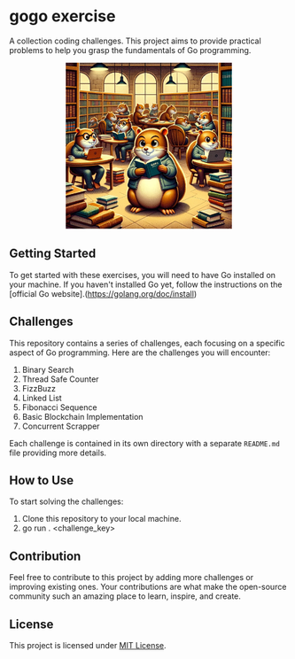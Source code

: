 # gogo exercise

A collection coding challenges. This project aims to provide practical problems to help you grasp the fundamentals of Go programming.

<div align="center">
  <img src="gopher.webp" width="300px" />
</div>

## Getting Started

To get started with these exercises, you will need to have Go installed on your machine. If you haven't installed Go yet, follow the instructions on the [official Go website].(https://golang.org/doc/install)

## Challenges

This repository contains a series of challenges, each focusing on a specific aspect of Go programming. Here are the challenges you will encounter:

1. Binary Search
2. Thread Safe Counter
3. FizzBuzz
4. Linked List
5. Fibonacci Sequence
6. Basic Blockchain Implementation
7. Concurrent Scrapper

Each challenge is contained in its own directory with a separate `README.md` file providing more details.

## How to Use

To start solving the challenges:

1. Clone this repository to your local machine.
2. go run . <challenge_key>

## Contribution

Feel free to contribute to this project by adding more challenges or improving existing ones. Your contributions are what make the open-source community such an amazing place to learn, inspire, and create.

## License

This project is licensed under [MIT License](LICENSE).
